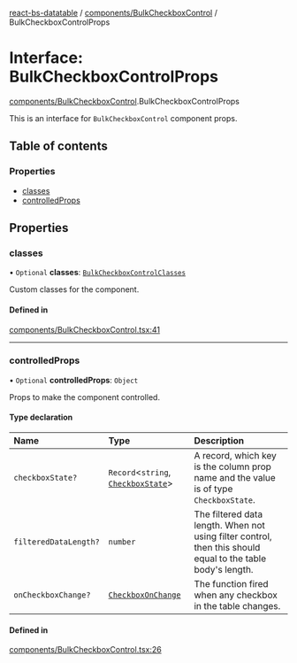 [react-bs-datatable](../README.md) / [components/BulkCheckboxControl](../modules/components_BulkCheckboxControl.md) / BulkCheckboxControlProps

# Interface: BulkCheckboxControlProps

[components/BulkCheckboxControl](../modules/components_BulkCheckboxControl.md).BulkCheckboxControlProps

This is an interface for `BulkCheckboxControl` component props.

## Table of contents

### Properties

- [classes](components_BulkCheckboxControl.BulkCheckboxControlProps.md#classes)
- [controlledProps](components_BulkCheckboxControl.BulkCheckboxControlProps.md#controlledprops)

## Properties

### classes

• `Optional` **classes**: [`BulkCheckboxControlClasses`](components_BulkCheckboxControl.BulkCheckboxControlClasses.md)

Custom classes for the component.

#### Defined in

[components/BulkCheckboxControl.tsx:41](https://github.com/imballinst/react-bs-datatable/blob/e49652b/src/components/BulkCheckboxControl.tsx#L41)

___

### controlledProps

• `Optional` **controlledProps**: `Object`

Props to make the component controlled.

#### Type declaration

| Name | Type | Description |
| :------ | :------ | :------ |
| `checkboxState?` | `Record`<`string`, [`CheckboxState`](helpers_types.CheckboxState.md)\> | A record, which key is the column prop name and the value is of type `CheckboxState`. |
| `filteredDataLength?` | `number` | The filtered data length. When not using filter control, then this should equal to the table body's length. |
| `onCheckboxChange?` | [`CheckboxOnChange`](../modules/helpers_types.md#checkboxonchange) | The function fired when any checkbox in the table changes. |

#### Defined in

[components/BulkCheckboxControl.tsx:26](https://github.com/imballinst/react-bs-datatable/blob/e49652b/src/components/BulkCheckboxControl.tsx#L26)
